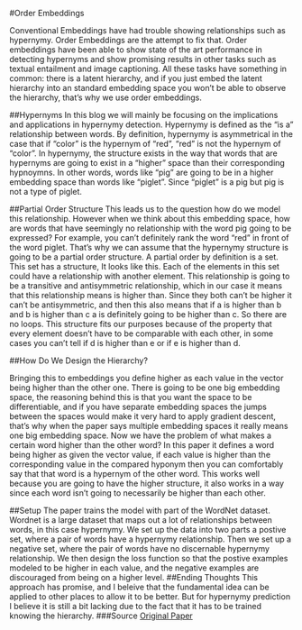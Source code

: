 #Order Embeddings

Conventional Embeddings have had trouble showing relationships such as hypernymy. Order Embeddings are the attempt to fix that. Order embeddings have been able to show state of the art performance in detecting hypernyms and show promising results in other tasks such as textual entailment and image captioning. All these tasks have something in common: there is a latent hierarchy, and if you just embed the latent hierarchy into an standard embedding space you won’t be able to observe the hierarchy, that’s why we use order embeddings.


##Hypernyms
In this blog we will mainly be focusing on the implications and applications in hypernymy detection. Hypernymy is defined as the “is a” relationship between words. By definition, hypernymy is asymmetrical in the case that if “color” is the hypernym of “red”, “red” is not the hypernym of “color”. In hypernymy, the structure exists in the way that words that are hypernyms are going to exist in a “higher” space than their corresponding hypnoymns. In other words, words like “pig” are going to be in a higher embedding space than words like “piglet”. Since “piglet” is a pig but pig is not a type of piglet. 

##Partial Order Structure
This leads us to the question how do we model this relationship. However when we think about this embedding space, how are words that have seemingly no relationship with the word pig going to be expressed? For example, you can’t definitely rank the word “red” in front of the word piglet. That’s why we can assume that the hypernymy structure is going to be a partial order structure. A partial order by definition is a set. This set has a structure, It looks like this. Each of the elements in this set could have a relationship with another element. This relationship is going to be a transitive and antisymmetric relationship, which in our case it means that this relationship means is higher than. Since they both can’t be higher it can’t be antisymmetric, and then this also means that if a is higher than b and b is higher than c a is definitely going to be higher than c. So there are no loops. This structure fits our purposes because of the property that every element doesn’t have to be comparable with each other, in some cases you can’t tell if d is higher than e or if e is higher than d.

##How Do We Design the Hierarchy?

Bringing this to embeddings you define higher as each value in the vector being higher than the other one. There is going to be one big embedding space, the reasoning behind this is that you want the space to be differentiable, and if you have separate embedding spaces the jumps between the spaces would make it very hard to apply gradient descent, that’s why when the paper says multiple embedding spaces it really means one big embedding space. Now we have the problem of what makes a certain word higher than the other word? In this paper it defines a word being higher as given the vector value, if each value is higher than the corresponding value in the compared hyponym then you can comfortably say that that word is a hypernym of the other word. This works well because you are going to have the higher structure, it also works in a way since each word isn’t going to necessarily be higher than each other.

##Setup
The paper trains the model with part of the WordNet dataset. Wordnet is a large dataset that maps out a lot of relationships between words, in this case hypernymy. We set up the data into two parts a postive set, where a pair of words have a hypernymy relationship. Then we set up a negative set, where the pair of words have no discernable hypernymy relationship. We then design the loss function so that the postive examples modeled to be higher in each value, and the negative examples are discouraged from being on a higher level.
##Ending Thoughts
This approach has promise, and I beleive that the fundamental idea can be applied to other places to allow it to be better. But for hypernymy prediction I believe it is still a bit lacking due to the fact that it has to be trained knowing the hierarchy.
###Source
[Original Paper](https://arxiv.org/pdf/1511.06361.pdf)
